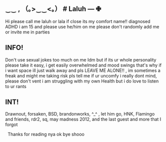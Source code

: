## ‿‿  , （｡>‿‿<｡） #  Laluh —  ✙

‎Hi please call me laluh or lala if close its my comfort name!! diagnosed ADHD i am 15 and please use he/him on me please don't randomly add me or invite me in parties
 
 ## ‎INFO! 
‎Don't use sexual jokes too much on me Idm but if its ur whole personality please take it easy, i get easily overwhelmed and mood swings that's why if i want space ill just walk away and pls LEAVE ME ALONE!! , im sometimes a freak and might me taking risk pls tell me if ur uncomfy i really dont mind, please don't vent i am struggling with my own Health but i do love to listen to ur rants

## INT! 
‎Drawnout, forsaken, BSD, brandonworks, ^_^ , let him go, HNK, Flamingo and friends, rdr2, sq, may madness 2012, and the last guest and more that I forgot 

‎
‎
‎Thanks for reading nya ok bye shooo
‎
